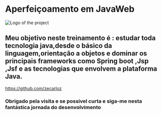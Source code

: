 # Aperfeiçoamento em JavaWeb

![Logo of the project](https://icon-library.com/images/java-icon-image/java-icon-image-12.jpg)

## Meu objetivo neste treinamento é : estudar toda tecnologia java,desde o básico da linguagem,orientação a objetos e dominar os principais frameworks como Spring boot ,Jsp ,Jsf e as tecnologias que envolvem a plataforma Java.
https://github.com/zecarloz
### Obrigado pela visita e se possível curta e siga-me nesta fantástica jornada do desenvolvimento

